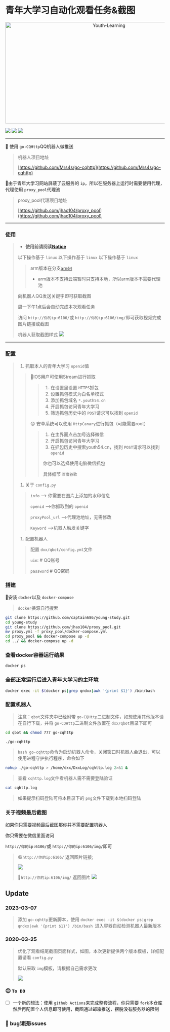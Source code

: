 # 青年大学习自动化观看任务&截图

<div align=center><img src="https://socialify.git.ci/captain686/Youth-Learning/image?description=1&font=Raleway&forks=1&issues=1&language=1&name=1&owner=1&stargazers=1&cache=600&theme=Light" alt="Youth-Learning" width="640" height="320"  /></div>

![](https://img.shields.io/badge/Tools-Docker-informational?style=plastic&logo=Docker&logoColor=white&color=2bbc8a)	                                                             	![](https://img.shields.io/badge/OS-Linux-informational?style=plastic&logoColor=white&color=2bbc8a&logo=Linux)                                            	![](https://img.shields.io/badge/Python->=3.7-informational?style=plastic&logo=Python&logoColor=white&color=2bbc8a)

---

🤖 使用 `go-CQHttp`QQ机器人做推送

> 机器人项目地址
>
> [https://github.com/Mrs4s/go-cqhttp](https://github.com/Mrs4s/go-cqhttp)

🚀由于青年大学习网站屏蔽了云服务的 `ip`，所以在服务器上运行时需要使用代理，代理使用 `proxy_pool`代理池

> proxy\_pool代理项目地址
>
> [https://github.com/jhao104/proxy_pool](https://github.com/jhao104/proxy_pool)

---

### 使用

> - **使用前请阅读[Notice](#notice)**
>
> 以下操作基于 `linux`  以下操作基于 `linux`  以下操作基于 `linux`
>
>> arm版本在分支[`arm64`](https://github.com/captain686/Youth-Learning/tree/arm64)
>>
>> - arm版本不支持云端暂时只支持本地，所以arm版本不需要代理池
>>
>
> 向机器人QQ发送关键字即可获取截图
>
> 周一下午1点后会自动完成本次观看任务
>
> 访问 `http://你的ip:6106/`或 `http://你的ip:6106/img/`即可获取视频完成图片链接或截图
>
> 机器人获取截图样式
> ![](doc/end.png)

---

### 配置

> 1. 抓取本人的青年大学习 `openid`值
>
>> 🍎IOS用户可使用Stream进行抓取
>>
>>> 1. 在设置里设置 `HTTPS`抓包
>>> 2. 设置抓包模式为白名单模式
>>> 3. 添加抓包域名 `*.youth54.cn`
>>> 4. 开启抓包访问青年大学习
>>> 5. 筛选抓包历史中的 `POST`请求可以找到 `openid`
>>>
>>
>> 😊 安卓系统可以使用 `HttpCanary`进行抓包（可能需要root）
>>
>>> 1. 在主界面点击加号选择微信
>>> 2. 开启抓包访问青年大学习
>>> 3. 在抓包历史中搜索youth54.cn，找到 `POST`请求可以找到 `openid`
>>>
>>> 你也可以选择使用电脑微信抓包
>>>
>>> 具体细节 `百度谷歌`
>>>
>>
>
> 1. 关于 `config.py`
>
>> `info` –> 你需要在图片上添加的水印信息
>>
>> `openid` –>你抓取到的 `openid`
>>
>> `proxyPool_url`  –>代理池地址，无需修改
>>
>> `Keyword` –>机器人触发关键字
>>
>
> 1. 配置机器人
>
>> 配置 `dxx/qbot/config.yml`文件
>>
>> `uin`:  # QQ账号
>>
>> `password`  # QQ密码
>>

### 搭建

🐳安装 `docker`以及 `docker-compose`

> `docker`换源自行搜索

```bash
git clone https://github.com/captain686/young-study.git
cd young-study
git clone https://github.com/jhao104/proxy_pool.git
mv proxy.yml -f proxy_pool/docker-compose.yml
cd proxy_pool && docker-compose up -d
cd ../ && docker-compose up -d
```

### 查看docker容器运行结果

```bash
docker ps
```

### 全部正常运行后进入青年大学习的主环境

```bash
docker exec -it $(docker ps|grep qndxx|awk '{print $1}') /bin/bash
```

### 配置机器人

> 注意：`qbot`文件夹中已经附带 `go-CQHttp`二进制文件，如想使用其他版本请在自行下载，并将 `go-CQHttp`二进制文件放置在 `dxx/qbot`目录下即可

```bash
cd qbot && chmod 777 go-cqhttp
```

```bash
./go-cqhttp
```

> `bash go-cqhttp`命令为启动机器人命令，关闭窗口时机器人会退出，可以使用进程守护执行程序，命令如下

```bash
nohup ./go-cqhttp > /home/dxx/DxxLog/cqhttp.log 2>&1 &
```

> 查看 `cqhttp.log`文件看机器人需不需要登陆验证

```bash
cat cqhttp.log
```

> 如果提示扫码登陆可将本目录下的 `png`文件下载到本地扫码登陆

### 关于视频最后截图

如果你只需要视频最后截图那你并不需要配置机器人

你只需要在微信里面访问

`http://你的ip:6106/`或 `http://你的ip:6106/img/`即可

> 😃`http://你的ip:6106/` 返回图片链接;
>
> ![](./doc/index.png)
>
> 🙈`http://你的ip:6106/img/`
> 返回图片
> ![](./doc/2022-3-25.PNG)

## Update

### 2023-03-07

> 添加 `go-cqhttp`更新脚本，使用 `docker exec -it $(docker ps|grep qndxx|awk '{print $1}') /bin/bash `进入容器自动检测机器人最新版本

### 2020-03-25

> 优化了观看结尾截图页面样式，如图，本次更新提供两个版本模板，详细配置请看 `config.py`
>
> 默认采取 `img`模板，请根据自己需求更改
>
> ![](./doc/2022-3-25.PNG)

### 😊 `To DO`

- [ ] 一个新的想法：使用 `github Actions`来完成整套流程，你只需要 `fork`本仓库然后再配置个人信息即可使用，截图通过邮箱推送，摆脱没有服务器的限制

### 👼 bug请提issues
